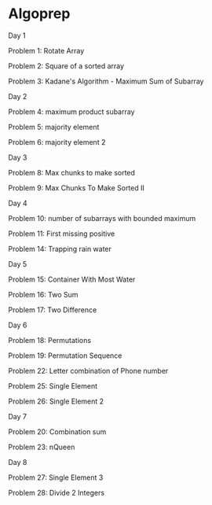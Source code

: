 # Algoprep
Day 1

Problem 1: Rotate Array

Problem 2: Square of a sorted array

Problem 3: Kadane's Algorithm - Maximum Sum of Subarray

Day 2

Problem 4: maximum product subarray

Problem 5: majority element

Problem 6: majority element 2

Day 3

Problem 8: Max chunks to make sorted

Problem 9: Max Chunks To Make Sorted II

Day 4

Problem 10: number of subarrays with bounded maximum

Problem 11: First missing positive

Problem 14: Trapping rain water

Day 5

Problem 15: Container With Most Water

Problem 16: Two Sum

Problem 17: Two Difference

Day 6

Problem 18: Permutations

Problem 19: Permutation Sequence

Problem 22: Letter combination of Phone number

Problem 25: Single Element

Problem 26: Single Element 2

Day 7

Problem 20: Combination sum

Problem 23: nQueen

Day 8

Problem 27: Single Element 3

Problem 28: Divide 2 Integers
